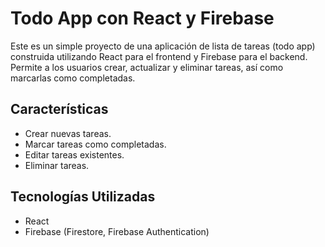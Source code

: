 # Todo App con React y Firebase

Este es un simple proyecto de una aplicación de lista de tareas (todo app) construida utilizando React para el frontend y Firebase para el backend. Permite a los usuarios crear, actualizar y eliminar tareas, así como marcarlas como completadas.

## Características

- Crear nuevas tareas.
- Marcar tareas como completadas.
- Editar tareas existentes.
- Eliminar tareas.

## Tecnologías Utilizadas

- React
- Firebase (Firestore, Firebase Authentication)


